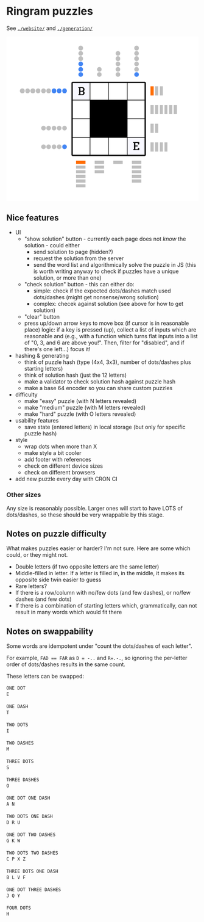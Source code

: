# Ringram puzzles

See [`./website/`](./website/) and [`./generation/`](./generation/)

![Image of ringram puzzle, showing a grid of characters, surrounded in dots and dashes](images/ringram.png)

## Nice features

- UI
  - "show solution" button - currently each page does not *know* the solution - could either
    - send solution to page (hidden?)
    - request the solution from the server
    - send the word list and algorithmically solve the puzzle in JS (this is worth writing anyway to check if puzzles have a unique solution, or more than one)
  - "check solution" button - this can either do:
    - simple: check if the expected dots/dashes match used dots/dashes (might get nonsense/wrong solution)
    - complex: checek against solution (see above for how to get solution)
  - "clear" button
  - press up/down arrow keys to move box (if cursor is in reasonable place)
      logic: if a key is pressed (up), collect a list of inputs which are reasonable and (e.g., with a function which turns flat inputs into a list of "0, 3, and 6 are above you!". Then, filter for "disabled", and if there's one left...) focus it!
- hashing & generating
  - think of puzzle hash (type (4x4, 3x3), number of dots/dashes plus starting letters)
  - think of solution hash (just the 12 letters)
  - make a validator to check solution hash against puzzle hash
  - make a base 64 encoder so you can share custom puzzles
- difficulty
  - make "easy" puzzle (with N letters revealed)
  - make "medium" puzzle (with M letters revealed)
  - make "hard" puzzle (with O letters revealed)
- usability features
  - save state (entered letters) in local storage (but only for specific puzzle hash)
- style
  - wrap dots when more than X
  - make style a bit cooler
  - add footer with references
  - check on different device sizes
  - check on different browsers
- add new puzzle every day with CRON CI

### Other sizes

Any size is reasonably possible. Larger ones will start to have LOTS of dots/dashes, so these should be very wrappable by this stage.

## Notes on puzzle difficulty

What makes puzzles easier or harder? I'm not sure. Here are some which could, or they might not.

- Double letters (if two opposite letters are the same letter)
- Middle-filled in letter. If a letter is filled in, in the middle, it makes its opposite side twin easier to guess
- Rare letters?
- If there is a row/column with no/few dots (and few dashes), or no/few dashes (and few dots)
- If there is a combination of starting letters which, grammatically, can not result in many words which would fit there

## Notes on swappability

Some words are idempotent under "count the dots/dashes of each letter".

For example, `FAD == FAR` as `D = -..` and `R=.-.`, so ignoring the per-letter order of dots/dashes results in the same count.

These letters can be swapped:

```text
ONE DOT
E

ONE DASH
T

TWO DOTS
I

TWO DASHES
M

THREE DOTS
S

THREE DASHES
O

ONE DOT ONE DASH
A N

TWO DOTS ONE DASH
D R U

ONE DOT TWO DASHES
G K W

TWO DOTS TWO DASHES
C P X Z

THREE DOTS ONE DASH
B L V F

ONE DOT THREE DASHES
J Q Y

FOUR DOTS
H
```
